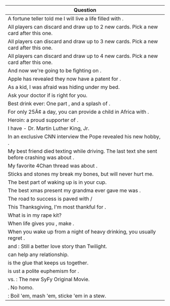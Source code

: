 Question |
--- |
A fortune teller told me I will live a life filled with <BLANK>. |
All players can discard and draw up to 2 new cards. Pick a new card after this one. |
All players can discard and draw up to 3 new cards. Pick a new card after this one. |
All players can discard and draw up to 4 new cards. Pick a new card after this one. |
And now we're going to be fighting <BLANK> on <BLANK>. |
Apple has revealed they now have a patent for <BLANK>. |
As a kid, I was afraid <BLANK> was hiding under my bed. |
Ask your doctor if <BLANK> is right for you. |
Best drink ever: One part <BLANK>, and a splash of <BLANK>. |
For only 25&Acirc;&cent; a day, you can provide a child in Africa with <BLANK>. |
Heroin: a proud supporter of <BLANK>. |
I have <BLANK> - Dr. Martin Luther King, Jr. |
In an exclusive CNN interview the Pope revealed his new hobby, <BLANK>. |
My best friend died texting while driving. The last text she sent before crashing was about <BLANK>. |
My favorite 4Chan thread was about <BLANK>. |
Sticks and stones my break my bones, but <BLANK> will never hurt me. |
The best part of waking up is <BLANK> in your cup. |
The best xmas present my grandma ever gave me was <BLANK>. |
The road to success is paved with <BLANK>/ |
This Thanksgiving, I'm most thankful for <BLANK>. |
What is in my rape kit? |
When life gives you <BLANK>, make <BLANK>. |
When you wake up from a night of heavy drinking, you usually regret <BLANK>. |
<BLANK> and <BLANK>: Still a better love story than Twilight. |
<BLANK> can help any relationship. |
<BLANK> is the glue that keeps us together. |
<BLANK> is ust a polite euphemism for <BLANK>. |
<BLANK> vs. <BLANK>: The new SyFy Original Movie. |
<BLANK>. No homo. |
<BLANK>: Boil 'em, mash 'em, sticke 'em in a stew. |

